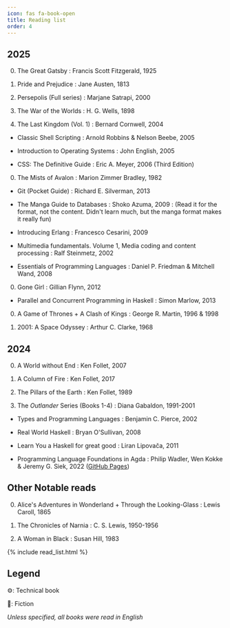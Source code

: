 ```yaml
---
icon: fas fa-book-open
title: Reading list
order: 4
---
```


## 2025

0. The Great Gatsby
: Francis Scott Fitzgerald, 1925

0. Pride and Prejudice 
: Jane Austen, 1813

0. Persepolis (Full series)
: Marjane Satrapi, 2000

0. The War of the Worlds
: H. G. Wells, 1898

0. The Last Kingdom (Vol. 1)
: Bernard Cornwell, 2004

- Classic Shell Scripting
: Arnold Robbins & Nelson Beebe, 2005

- Introduction to Operating Systems
: John English, 2005

- CSS: The Definitive Guide
: Eric A. Meyer, 2006 (Third Edition)

0. The Mists of Avalon
: Marion Zimmer Bradley, 1982

- Git (Pocket Guide)
: Richard E. Silverman, 2013

- The Manga Guide to Databases
: Shoko Azuma, 2009
: (Read it for the format, not the content. Didn't learn much, but the manga format makes it really fun)

- Introducing Erlang
: Francesco Cesarini, 2009

- Multimedia fundamentals. Volume 1, Media coding and content processing
: Ralf Steinmetz, 2002

- Essentials of Programming Languages
: Daniel P. Friedman & Mitchell Wand, 2008

0. Gone Girl
: Gillian Flynn, 2012

- Parallel and Concurrent Programming in Haskell
: Simon Marlow, 2013

0. A Game of Thrones + A Clash of Kings
: George R. Martin, 1996 & 1998

0. 2001: A Space Odyssey
: Arthur C. Clarke, 1968

## 2024

0. A World without End 
: Ken Follet, 2007

0. A Column of Fire 
: Ken Follet, 2017

0. The Pillars of the Earth
: Ken Follet, 1989

0. The _Outlander_ Series (Books 1-4)
: Diana Gabaldon, 1991-2001

- Types and Programming Languages
: Benjamin C. Pierce, 2002

- Real World Haskell
: Bryan O'Sullivan, 2008 

- Learn You a Haskell for great good
: Liran Lipovača, 2011

- Programming Language Foundations in Agda
: Philip Wadler, Wen Kokke & Jeremy G. Siek, 2022 ([GitHub Pages](https://plfa.github.io))

<!-- ## Waiting on my bedside table… -->

## Other Notable reads

0. Alice's Adventures in Wonderland + Through the Looking-Glass
: Lewis Caroll, 1865

0. The Chronicles of Narnia
: C. S. Lewis, 1950-1956

0. A Woman in Black
: Susan Hill, 1983

{% include read_list.html %}

## Legend

⚙️: Technical book

🌠: Fiction

_Unless specified, all books were read in English_

